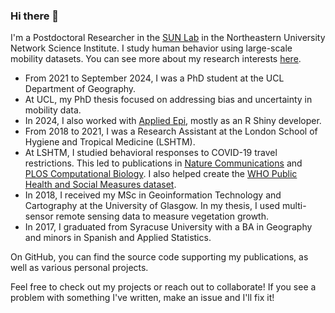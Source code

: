 ### Hi there 👋

I'm a Postdoctoral Researcher in the [SUN Lab](https://socialurban.net) in the Northeastern University Network Science Institute. I study human behavior using large-scale mobility datasets. You can see more about my research interests [here](https://hamishgibbs.net/).

* From 2021 to September 2024, I was a PhD student at the UCL Department of Geography.
* At UCL, my PhD thesis focused on addressing bias and uncertainty in mobility data.
* In 2024, I also worked with [Applied Epi](https://appliedepi.org/), mostly as an R Shiny developer.
* From 2018 to 2021, I was a Research Assistant at the London School of Hygiene and Tropical Medicine (LSHTM).
* At LSHTM, I studied behavioral responses to COVID-19 travel restrictions. This led to publications in [Nature Communications](https://www.nature.com/articles/s41467-020-18783-0) and [PLOS Computational Biology](https://journals.plos.org/ploscompbiol/article?id=10.1371/journal.pcbi.1009162). I also helped create the [WHO Public Health and Social Measures dataset](https://www.who.int/emergencies/diseases/novel-coronavirus-2019/phsm).
* In 2018, I received my MSc in Geoinformation Technology and Cartography at the University of Glasgow. In my thesis, I used multi-sensor remote sensing data to measure vegetation growth.
* In 2017, I graduated from Syracuse University with a BA in Geography and minors in Spanish and Applied Statistics.

On GitHub, you can find the source code supporting my publications, as well as various personal projects. 

Feel free to check out my projects or reach out to collaborate! If you see a problem with something I've written, make an issue and I'll fix it!
